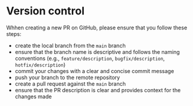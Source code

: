 # Version control

Whhen creating a new PR on GitHub, please ensure that you follow these steps:

- create the local branch from the `main` branch
- ensure that the branch name is descriptive and follows the naming conventions (e.g., `feature/description`, `bugfix/description`, `hotfix/description`)
- commit your changes with a clear and concise commit message
- push your branch to the remote repository
- create a pull request against the `main` branch
- ensure that the PR description is clear and provides context for the changes made
